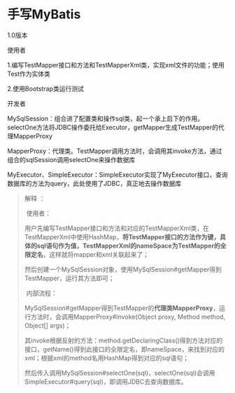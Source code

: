 # 手写MyBatis



1.0版本





使用者

1.编写TestMapper接口和方法和TestMapperXml类，实现xml文件的功能；使用Test作为实体类

2.使用Bootstrap类运行测试





开发者

MySqlSession：组合进了配置类和操作sql类，起一个承上启下的作用。selectOne方法将JDBC操作委托给Executor，getMapper生成TestMapper的代理MapperProxy

MapperProxy：代理类。TestMapper调用方法时，会调用其invoke方法，通过组合的sqlSession调用selectOne来操作数据库

MyExecutor、SimpleExecutor：SimpleExecutor实现了MyExecutor接口，查询数据库的方法为query，此处使用了JDBC，真正地去操作数据库

> 解释 ：
>
> ​	                                                     使用者：
>
> 用户先编写TestMapper接口和方法和对应的TestMapperXml类，在TestMapperXml中使用HashMap，**将TestMapper接口的方法作为键，具体的sql语句作为值，TestMapperXml的nameSpace为TestMapper的全限定名**，这样就将mapper和xml关联起来了；
>
> 然后创建一个MySqlSession对象，使用MySqlSession#getMapper得到TestMapper，运行其方法即可；
>
> ​	                                                     内部流程：
>
> MySqlSession#getMapper得到TestMapper的**代理类MapperProxy**，运行方法时，会调用MapperProxy#invoke(Object proxy, Method method, Object[] args)；
>
> 其invoke根据反射的方法：method.getDeclaringClass()得到方法对应的接口，getName()得到此接口的全限定名，即nameSpace，来找到对应的xml；根据xml的method名用HashMap得到对应的sql语句；
>
> 然后传入调用MySqlSession#selectOne(sql)，selectOne(sql)会调用SimpleExecutor#query(sql)，即调用JDBC去查询数据库。